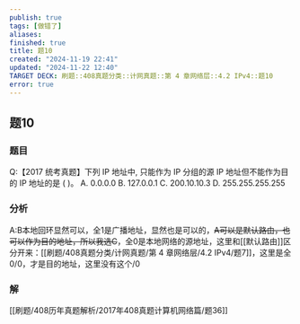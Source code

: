 ```yaml
---
publish: true
tags: [做错了]
aliases: 
finished: true
title: 题10
created: "2024-11-19 22:41"
updated: "2024-11-22 12:40"
TARGET DECK: 刷题::408真题分类::计网真题::第 4 章网络层::4.2 IPv4::题10
error: true
---
```

## 题10
### 题目
Q:【2017 统考真题】下列 IP 地址中, 只能作为 IP 分组的源 IP 地址但不能作为目的 IP 地址的是 ( )。
A. $0.0.0.0$
B. $127.0.0.1$
C. $200.10.10.3$
D. $255.255.255.255$
### 分析
A:B本地回环显然可以，全1是广播地址，显然也是可以的，~~A可以是默认路由，也可以作为目的地址，所以我选C~~，全0是本地网络的源地址，这里和[[默认路由]]区分开来：[[刷题/408真题分类/计网真题/第 4 章网络层/4.2 IPv4/题7]]，这里是全0/0，才是目的地址，这里没有这个/0
### 解
[[刷题/408历年真题解析/2017年408真题计算机网络篇/题36]]